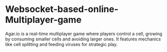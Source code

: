 # Websocket-based-online-Multiplayer-game
Agar.io is a real-time multiplayer game where players control a cell, growing by consuming smaller cells and avoiding larger ones. It features mechanics like cell splitting and feeding viruses for strategic play.
